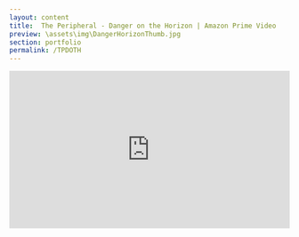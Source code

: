 ```yaml
---
layout: content
title:  The Peripheral - Danger on the Horizon | Amazon Prime Video
preview: \assets\img\DangerHorizonThumb.jpg
section: portfolio
permalink: /TPDOTH
---
```



<body><center><div style="padding:56.25% 0 0 0;position:relative;"><iframe src="https://player.vimeo.com/video/794316031?h=b098ea64b1&amp;badge=0&amp;autopause=0&amp;player_id=0&amp;app_id=58479" frameborder="0" allow="autoplay; fullscreen; picture-in-picture" allowfullscreen style="position:absolute;top:0;left:0;width:100%;height:100%;" title="PERIPHERAL_ep4_1"></iframe></div><script src="https://player.vimeo.com/api/player.js"></script></center></body>
